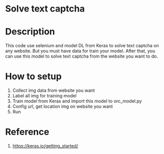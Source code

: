 # Solve text captcha
# Description
This code use selenium and model DL from Keras to solve text captcha on any website. But you must have data for train your model. After that, you can use this model to solve text captcha from the website you want to do.

# How to setup
1. Collect img data from website you want
2. Label all img for training model
2. Train model from Keras and import this model to orc_model.py
3. Config url, get location img on website you want
4. Run
# Reference
1. https://keras.io/getting_started/
